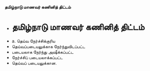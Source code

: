 **தமிழ்நாடு மாணவர் கணினித் திட்டம்**
- # தமிழ்நாடு மாணவர் கணினித் திட்டம்
- a. தெய்வ நேர்ச்சிக்குரிய
- தெய்வப்படையலுக்காக நேர்ந்துவிடப்பட்ட
- படையலாக நேர்ந்து அஷீக்கப்பட்ட
- நேர்ச்சிப் படையலாக்கப்பட்ட
- தெய்வப் படையலுக்கான.

